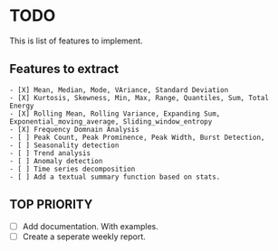 # TODO

This is list of features to implement.

## Features to extract

    - [X] Mean, Median, Mode, VAriance, Standard Deviation 
    - [X] Kurtosis, Skewness, Min, Max, Range, Quantiles, Sum, Total Energy
    - [X] Rolling Mean, Rolling Variance, Expanding Sum, Exponential_moving_average, Sliding_window_entropy
    - [X] Frequency Domnain Analysis 
    - [ ] Peak Count, Peak Prominence, Peak Width, Burst Detection, 
    - [ ] Seasonality detection
    - [ ] Trend analysis
    - [ ] Anomaly detection
    - [ ] Time series decomposition
    - [ ] Add a textual summary function based on stats.

## TOP PRIORITY

- [ ] Add documentation. With examples.
- [ ] Create a seperate weekly report.
